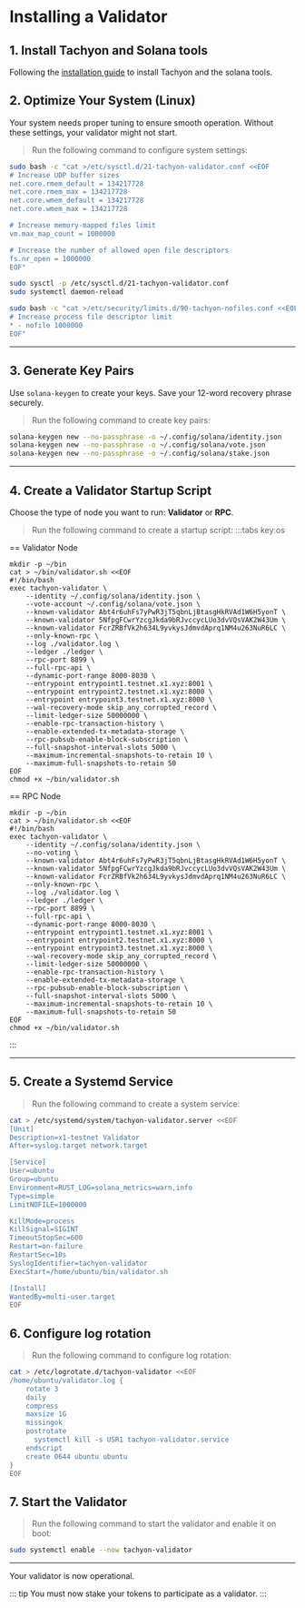 # Installing a Validator

## 1. Install Tachyon and Solana tools

Following the [installation guide](../getting-started/installation) to install Tachyon and the solana tools.

## 2. Optimize Your System (Linux)

Your system needs proper tuning to ensure smooth operation. Without these settings, your validator might not start.

> Run the following command to configure system settings:

```sh
sudo bash -c "cat >/etc/sysctl.d/21-tachyon-validator.conf <<EOF
# Increase UDP buffer sizes
net.core.rmem_default = 134217728
net.core.rmem_max = 134217728
net.core.wmem_default = 134217728
net.core.wmem_max = 134217728

# Increase memory-mapped files limit
vm.max_map_count = 1000000

# Increase the number of allowed open file descriptors
fs.nr_open = 1000000
EOF"

sudo sysctl -p /etc/sysctl.d/21-tachyon-validator.conf
sudo systemctl daemon-reload

sudo bash -c "cat >/etc/security/limits.d/90-tachyon-nofiles.conf <<EOF
# Increase process file descriptor limit
* - nofile 1000000
EOF"
```

---

## 3. Generate Key Pairs

Use `solana-keygen` to create your keys. Save your 12-word recovery phrase securely.

> Run the following command to create key pairs:

```sh
solana-keygen new --no-passphrase -o ~/.config/solana/identity.json
solana-keygen new --no-passphrase -o ~/.config/solana/vote.json
solana-keygen new --no-passphrase -o ~/.config/solana/stake.json
```

---

## 4. Create a Validator Startup Script

Choose the type of node you want to run: **Validator** or **RPC**.

> Run the following command to create a startup script:
> :::tabs key:os

== Validator Node

```shell [Validator Node]
mkdir -p ~/bin
cat > ~/bin/validator.sh <<EOF
#!/bin/bash
exec tachyon-validator \
    --identity ~/.config/solana/identity.json \
    --vote-account ~/.config/solana/vote.json \
    --known-validator Abt4r6uhFs7yPwR3jT5qbnLjBtasgHkRVAd1W6H5yonT \
    --known-validator 5NfpgFCwrYzcgJkda9bRJvccycLUo3dvVQsVAK2W43Um \
    --known-validator FcrZRBfVk2h634L9yvkysJdmvdAprq1NM4u263NuR6LC \
    --only-known-rpc \
    --log ./validator.log \
    --ledger ./ledger \
    --rpc-port 8899 \
    --full-rpc-api \
    --dynamic-port-range 8000-8030 \
    --entrypoint entrypoint1.testnet.x1.xyz:8001 \
    --entrypoint entrypoint2.testnet.x1.xyz:8000 \
    --entrypoint entrypoint3.testnet.x1.xyz:8000 \
    --wal-recovery-mode skip_any_corrupted_record \
    --limit-ledger-size 50000000 \
    --enable-rpc-transaction-history \
    --enable-extended-tx-metadata-storage \
    --rpc-pubsub-enable-block-subscription \
    --full-snapshot-interval-slots 5000 \
    --maximum-incremental-snapshots-to-retain 10 \
    --maximum-full-snapshots-to-retain 50
EOF
chmod +x ~/bin/validator.sh
```

== RPC Node

```shell [RPC Node]
mkdir -p ~/bin
cat > ~/bin/validator.sh <<EOF
#!/bin/bash
exec tachyon-validator \
    --identity ~/.config/solana/identity.json \
    --no-voting \
    --known-validator Abt4r6uhFs7yPwR3jT5qbnLjBtasgHkRVAd1W6H5yonT \
    --known-validator 5NfpgFCwrYzcgJkda9bRJvccycLUo3dvVQsVAK2W43Um \
    --known-validator FcrZRBfVk2h634L9yvkysJdmvdAprq1NM4u263NuR6LC \
    --only-known-rpc \
    --log ./validator.log \
    --ledger ./ledger \
    --rpc-port 8899 \
    --full-rpc-api \
    --dynamic-port-range 8000-8030 \
    --entrypoint entrypoint1.testnet.x1.xyz:8001 \
    --entrypoint entrypoint2.testnet.x1.xyz:8000 \
    --entrypoint entrypoint3.testnet.x1.xyz:8000 \
    --wal-recovery-mode skip_any_corrupted_record \
    --limit-ledger-size 50000000 \
    --enable-rpc-transaction-history \
    --enable-extended-tx-metadata-storage \
    --rpc-pubsub-enable-block-subscription \
    --full-snapshot-interval-slots 5000 \
    --maximum-incremental-snapshots-to-retain 10 \
    --maximum-full-snapshots-to-retain 50
EOF
chmod +x ~/bin/validator.sh
```

:::

---

## 5. Create a Systemd Service

> Run the following command to create a system service:

```sh
cat > /etc/systemd/system/tachyon-validator.server <<EOF
[Unit]
Description=x1-testnet Validator
After=syslog.target network.target

[Service]
User=ubuntu
Group=ubuntu
Environment=RUST_LOG=solana_metrics=warn,info
Type=simple
LimitNOFILE=1000000

KillMode=process
KillSignal=SIGINT
TimeoutStopSec=600
Restart=on-failure
RestartSec=10s
SyslogIdentifier=tachyon-validator
ExecStart=/home/ubuntu/bin/validator.sh

[Install]
WantedBy=multi-user.target
EOF
```

## 6. Configure log rotation

> Run the following command to configure log rotation:

```sh
cat > /etc/logrotate.d/tachyon-validator <<EOF
/home/ubuntu/validator.log {
    rotate 3
    daily
    compress
    maxsize 1G
    missingok
    postrotate
      systemctl kill -s USR1 tachyon-validator.service
    endscript
    create 0644 ubuntu ubuntu
}
EOF
```

## 7. Start the Validator

> Run the following command to start the validator and enable it on boot:

```sh
sudo systemctl enable --now tachyon-validator
```

---

Your validator is now operational.

::: tip
You must now stake your tokens to participate as a validator.
:::
